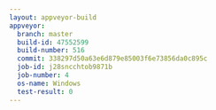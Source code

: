 ```yaml
---
layout: appveyor-build
appveyor:
  branch: master
  build-id: 47552599
  build-number: 516
  commit: 338297d50a63e6d879e85003f6e73856da0c895c
  job-id: j28sncchtob9871b
  job-number: 4
  os-name: Windows
  test-result: 0
---
```

